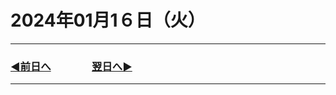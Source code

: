 # 2024年01月1６日（火）

---

### [◀️前日へ](https://github.com/yuasys/chatty-journal/blob/main/2024/01/2024-01-15.md)&emsp;&emsp;&emsp;&emsp;[翌日へ▶️](https://github.com/yuasys/chatty-journal/blob/main/2024/01/2024-01-17.md)

---
